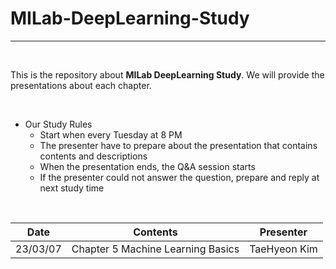 # MILab-DeepLearning-Study
-----

<br/>

This is the repository about **MILab DeepLearning Study**. We will provide the presentations about each chapter.

<br/>

- Our Study Rules
  - Start when every Tuesday at 8 PM
  - The presenter have to prepare about the presentation that contains contents and descriptions
  - When the presentation ends, the Q&A session starts
  - If the presenter could not answer the question, prepare and reply at next study time

<br/>

| Date | Contents | Presenter |
|------|----------|-----------|
| 23/03/07 | Chapter 5 Machine Learning Basics | TaeHyeon Kim |
